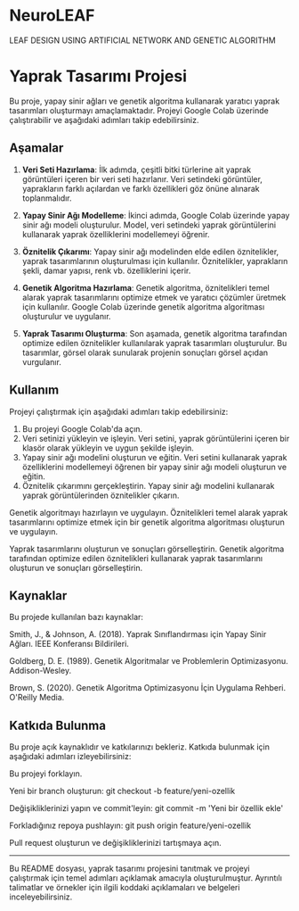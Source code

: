 # NeuroLEAF
LEAF DESIGN USING ARTIFICIAL NETWORK AND GENETIC ALGORITHM

# Yaprak Tasarımı Projesi

Bu proje, yapay sinir ağları ve genetik algoritma kullanarak yaratıcı yaprak tasarımları oluşturmayı amaçlamaktadır. Projeyi Google Colab üzerinde çalıştırabilir ve aşağıdaki adımları takip edebilirsiniz.

## Aşamalar

1. **Veri Seti Hazırlama**: İlk adımda, çeşitli bitki türlerine ait yaprak görüntüleri içeren bir veri seti hazırlanır. Veri setindeki görüntüler, yaprakların farklı açılardan ve farklı özellikleri göz önüne alınarak toplanmalıdır.

2. **Yapay Sinir Ağı Modelleme**: İkinci adımda, Google Colab üzerinde yapay sinir ağı modeli oluşturulur. Model, veri setindeki yaprak görüntülerini kullanarak yaprak özelliklerini modellemeyi öğrenir.

3. **Öznitelik Çıkarımı**: Yapay sinir ağı modelinden elde edilen öznitelikler, yaprak tasarımlarının oluşturulması için kullanılır. Öznitelikler, yaprakların şekli, damar yapısı, renk vb. özelliklerini içerir.

4. **Genetik Algoritma Hazırlama**: Genetik algoritma, öznitelikleri temel alarak yaprak tasarımlarını optimize etmek ve yaratıcı çözümler üretmek için kullanılır. Google Colab üzerinde genetik algoritma algoritması oluşturulur ve uygulanır.

5. **Yaprak Tasarımı Oluşturma**: Son aşamada, genetik algoritma tarafından optimize edilen öznitelikler kullanılarak yaprak tasarımları oluşturulur. Bu tasarımlar, görsel olarak sunularak projenin sonuçları görsel açıdan vurgulanır.

## Kullanım

Projeyi çalıştırmak için aşağıdaki adımları takip edebilirsiniz:

1. Bu projeyi Google Colab'da açın.
2. Veri setinizi yükleyin ve işleyin. Veri setini, yaprak görüntülerini içeren bir klasör olarak yükleyin ve uygun şekilde işleyin.
3. Yapay sinir ağı modelini oluşturun ve eğitin. Veri setini kullanarak yaprak özelliklerini modellemeyi öğrenen bir yapay sinir ağı modeli oluşturun ve eğitin.
4. Öznitelik çıkarımını gerçekleştirin. Yapay sinir ağı modelini
kullanarak yaprak görüntülerinden öznitelikler çıkarın.

Genetik algoritmayı hazırlayın ve uygulayın. Öznitelikleri temel alarak yaprak tasarımlarını optimize etmek için bir genetik algoritma algoritması oluşturun ve uygulayın.

Yaprak tasarımlarını oluşturun ve sonuçları görselleştirin. Genetik algoritma tarafından optimize edilen öznitelikleri kullanarak yaprak tasarımlarını oluşturun ve sonuçları görselleştirin.

## Kaynaklar
Bu projede kullanılan bazı kaynaklar:

Smith, J., & Johnson, A. (2018). Yaprak Sınıflandırması için Yapay Sinir Ağları. IEEE Konferansı Bildirileri.

Goldberg, D. E. (1989). Genetik Algoritmalar ve Problemlerin Optimizasyonu. Addison-Wesley.

Brown, S. (2020). Genetik Algoritma Optimizasyonu İçin Uygulama Rehberi. O'Reilly Media.

## Katkıda Bulunma
Bu proje açık kaynaklıdır ve katkılarınızı bekleriz. Katkıda bulunmak için aşağıdaki adımları izleyebilirsiniz:

Bu projeyi forklayın.

Yeni bir branch oluşturun: git checkout -b feature/yeni-ozellik

Değişikliklerinizi yapın ve commit'leyin: git commit -m 'Yeni bir özellik ekle'

Forkladığınız repoya pushlayın: git push origin feature/yeni-ozellik

Pull request oluşturun ve değişikliklerinizi tartışmaya açın.

---------------------------------------------------------------------------------------
Bu README dosyası, yaprak tasarımı projesini tanıtmak ve projeyi çalıştırmak için temel adımları açıklamak amacıyla oluşturulmuştur. Ayrıntılı talimatlar ve örnekler için ilgili koddaki açıklamaları ve belgeleri inceleyebilirsiniz.
